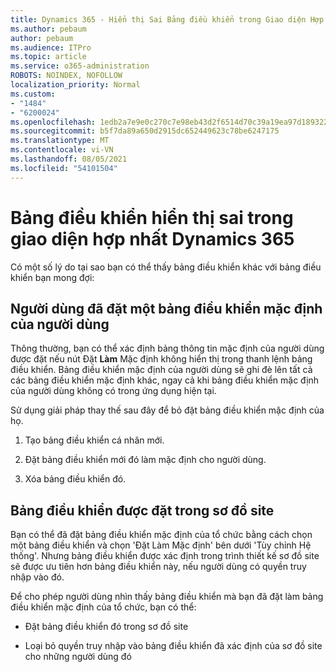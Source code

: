 ```yaml
---
title: Dynamics 365 - Hiển thị Sai Bảng điều khiển trong Giao diện Hợp nhất Dynamics 365
ms.author: pebaum
author: pebaum
ms.audience: ITPro
ms.topic: article
ms.service: o365-administration
ROBOTS: NOINDEX, NOFOLLOW
localization_priority: Normal
ms.custom:
- "1484"
- "6200024"
ms.openlocfilehash: 1edb2a7e9e0c270c7e98eb43d2f6514d70c39a19ea97d189322ca387b6842a18
ms.sourcegitcommit: b5f7da89a650d2915dc652449623c78be6247175
ms.translationtype: MT
ms.contentlocale: vi-VN
ms.lasthandoff: 08/05/2021
ms.locfileid: "54101504"
---
```

# <a name="wrong-dashboard-shows-in-dynamics-365-unified-interface"></a>Bảng điều khiển hiển thị sai trong giao diện hợp nhất Dynamics 365

Có một số lý do tại sao bạn có thể thấy bảng điều khiển khác với bảng điều khiển bạn mong đợi:

## <a name="the-user-has-set-a-user-default-dashboard"></a>Người dùng đã đặt một bảng điều khiển mặc định của người dùng 

Thông thường, bạn có thể xác định bảng thông tin mặc định của người dùng được đặt nếu nút Đặt **Làm** Mặc định không hiển thị trong thanh lệnh bảng điều khiển. Bảng điều khiển mặc định của người dùng sẽ ghi đè lên tất cả các bảng điều khiển mặc định khác, ngay cả khi bảng điều khiển mặc định của người dùng không có trong ứng dụng hiện tại.

Sử dụng giải pháp thay thế sau đây để bỏ đặt bảng điều khiển mặc định của họ.

1. Tạo bảng điều khiển cá nhân mới.

2. Đặt bảng điều khiển mới đó làm mặc định cho người dùng.

3. Xóa bảng điều khiển đó.

## <a name="the-dashboard-is-set-in-the-sitemap"></a>Bảng điều khiển được đặt trong sơ đồ site

Bạn có thể đã đặt bảng điều khiển mặc định của tổ chức bằng cách chọn một bảng điều khiển và chọn 'Đặt Làm Mặc định' bên dưới 'Tùy chỉnh Hệ thống'. Nhưng bảng điều khiển được xác định trong trình thiết kế sơ đồ site sẽ được ưu tiên hơn bảng điều khiển này, nếu người dùng có quyền truy nhập vào đó.

Để cho phép người dùng nhìn thấy bảng điều khiển mà bạn đã đặt làm bảng điều khiển mặc định của tổ chức, bạn có thể:

* Đặt bảng điều khiển đó trong sơ đồ site

* Loại bỏ quyền truy nhập vào bảng điều khiển đã xác định của sơ đồ site cho những người dùng đó

